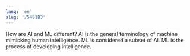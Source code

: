 ```yaml
---
lang: 'en'
slug: '/5491B3'
---
```


How are AI and ML different? AI is the general terminology of machine mimicking human intelligence. ML is considered a subset of AI. ML is the process of developing intelligence.

<head>
  <html lang="en-US"/>
</head>
